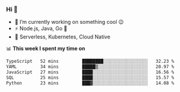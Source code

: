 ### Hi 👋

<!--
**nodejh/nodejh** is a ✨ _special_ ✨ repository because its `README.md` (this file) appears on your GitHub profile.

Here are some ideas to get you started:

- 🔭 I’m currently working on ...
- 🌱 I’m currently learning ...
- 👯 I’m looking to collaborate on ...
- 🤔 I’m looking for help with ...
- 💬 Ask me about ...
- 📫 How to reach me: ...
- 😄 Pronouns: ...
- ⚡ Fun fact: ...
-->

- 🔭 I’m currently working on something cool :wink:
- ⚡ Node.js, Java, Go :thought_balloon:
- 🤖 Serverless, Kubernetes, Cloud Native

📊 **This week I spent my time on**

<!--START_SECTION:waka-->

```txt
TypeScript   52 mins         ████████░░░░░░░░░░░░░░░░░   32.23 %
YAML         34 mins         █████▒░░░░░░░░░░░░░░░░░░░   20.97 %
JavaScript   27 mins         ████░░░░░░░░░░░░░░░░░░░░░   16.56 %
SQL          25 mins         ████░░░░░░░░░░░░░░░░░░░░░   15.57 %
Python       23 mins         ███▓░░░░░░░░░░░░░░░░░░░░░   14.08 %
```

<!--END_SECTION:waka-->


<!--
:traffic_light: **Visitors**

![visitors](https://visitor-badge.glitch.me/badge?page_id=nodejh.nodejh)
-->
